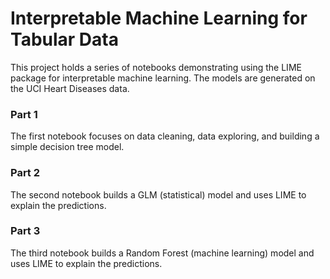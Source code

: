 # Interpretable Machine Learning for Tabular Data

This project holds a series of notebooks demonstrating using the LIME package for interpretable machine learning. The models are generated on the UCI Heart Diseases data.

### Part 1
The first notebook focuses on data cleaning, data exploring, and building a simple decision tree model.

### Part 2
The second notebook builds a GLM (statistical) model and uses LIME to explain the predictions.

### Part 3
The third notebook builds a Random Forest (machine learning) model and uses LIME to explain the predictions.
